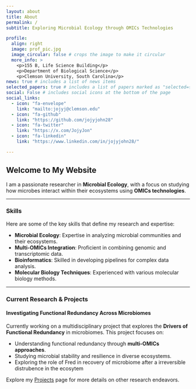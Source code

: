 ```yaml
---
layout: about
title: About
permalink: /
subtitle: Exploring Microbial Ecology through OMICs Technologies

profile:
  align: right
  image: prof_pic.jpg
  image_circular: false # crops the image to make it circular
  more_info: >
    <p>155 B, Life Science Building</p>
    <p>Department of Biological Science</p>
    <p>Clemson University, South Carolina</p>
news: true # includes a list of news items
selected_papers: true # includes a list of papers marked as "selected={true}"
social: False # includes social icons at the bottom of the page
social_links:
  - icon: "fa-envelope"
    link: "mailto:jojyj@clemson.edu"
  - icon: "fa-github"
    link: "https://github.com/jojyjohn28"
  - icon: "fa-twitter"
    link: "https://x.com/JojyJon"
  - icon: "fa-linkedin"
    link: "https://www.linkedin.com/in/jojyjohn28/"

---
```

## Welcome to My Website

I am a passionate researcher in **Microbial Ecology**, with a focus on studying how microbes interact within their ecosystems using **OMICs technologies**.

---

### Skills
Here are some of the key skills that define my research and expertise:
- **Microbial Ecology**: Expertise in analyzing microbial communities and their ecosystems.
- **Multi-OMICs Integration**: Proficient in combining genomic and  transcriptomic data.
- **Bioinformatics**: Skilled in developing pipelines for complex data analysis.
- **Molecular Biology Techniques**: Experienced with various molecular biology methods.

---

### Current Research & Projects

#### Investigating Functional Redundancy Across Microbiomes
Currently working on a multidisciplinary project that explores the **Drivers of Functional Redundancy** in microbiomes. This project focuses on:
- Understanding functional redundancy through **multi-OMICs approaches**.
- Studying microbial stability and resilience in diverse ecosystems.
- Exploring the role of Fred in recovery of microbiome after a irreversible distrubence in the ecosytem

Explore my [Projects](/projects/) page for more details on other research endeavors.
